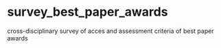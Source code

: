 # survey_best_paper_awards
cross-disciplinary survey of acces and assessment criteria of best paper awards
